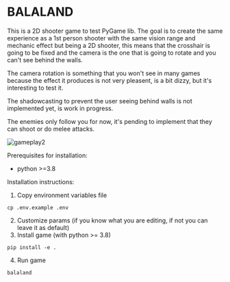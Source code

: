 # BALALAND

This is a 2D shooter game to test PyGame lib. The goal is to create the same experience as a 1st person shooter with the same vision range and mechanic effect but being a 2D shooter, this means that the crosshair is going to be fixed and the camera is the one that is going to rotate and you can't see behind the walls.

The camera rotation is something that you won't see in many games because the effect it produces is not very pleasent, is a bit dizzy, but it's interesting to test it.

The shadowcasting to prevent the user seeing behind walls is not implemented yet, is work in progress.

The enemies only follow you for now, it's pending to implement that they can shoot or do melee attacks.

![gameplay2](https://github.com/oalfonso-o/balaland/assets/9935204/7b307acf-4ee7-435a-8f41-56c8b252324b)


Prerequisites for installation:

- python >=3.8

Installation instructions:

1. Copy environment variables file
```
cp .env.example .env
```
2. Customize params (if you know what you are editing, if not you can leave it as default)
3. Install game (with python >= 3.8)
```
pip install -e .
```
4. Run game
```
balaland
```

